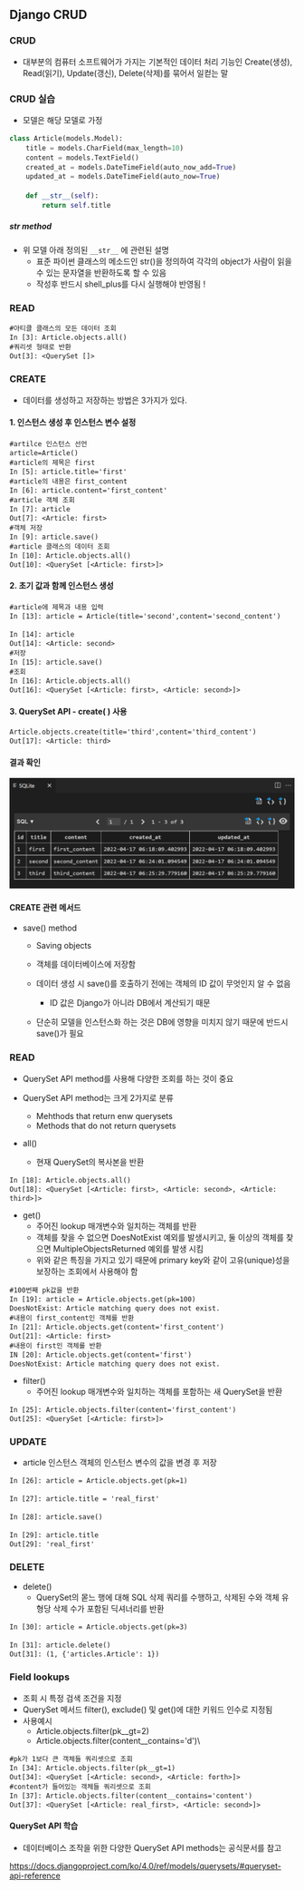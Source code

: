 ## Django CRUD

### CRUD

- 대부분의 컴퓨터 소프트웨어가 가지는 기본적인 데이터 처리 기능인 Create(생성), Read(읽기), Update(갱신), Delete(삭제)를 묶어서 일컫는 말 

### CRUD 실습

- 모델은 해당 모델로 가정 

```python
class Article(models.Model):
    title = models.CharField(max_length=10)
    content = models.TextField()
    created_at = models.DateTimeField(auto_now_add=True)
    updated_at = models.DateTimeField(auto_now=True)

    def __str__(self):
        return self.title
```

##### str method

- 위 모델 아래 정의된 `__str__` 에 관련된 설명
  - 표준 파이썬 클래스의 메소드인 str()을 정의하여 각각의 object가 사람이 읽을 수 있는 문자열을 반환하도록 할 수 있음
  - 작성후 반드시 shell_plus를 다시 실행해야 반영됨 ! 

### READ

```shell
#아티클 클래스의 모든 데이터 조회 
In [3]: Article.objects.all()
#쿼리셋 형태로 반환 
Out[3]: <QuerySet []>
```

### CREATE

- 데이터를 생성하고 저장하는 방법은 3가지가 있다.

#### 1. 인스턴스 생성 후 인스턴스 변수 설정 

```shell
#artilce 인스턴스 선언
article=Article()
#article의 제목은 first
In [5]: article.title='first'
#article의 내용은 first_content
In [6]: article.content='first_content'
#article 객체 조회 
In [7]: article
Out[7]: <Article: first>
#객체 저장 
In [9]: article.save()
#article 클래스의 데이터 조회 
In [10]: Article.objects.all()
Out[10]: <QuerySet [<Article: first>]>
```

#### 2. 초기 값과 함께 인스턴스 생성

```shell
#article에 제목과 내용 입력 
In [13]: article = Article(title='second',content='second_content')

In [14]: article
Out[14]: <Article: second>
#저장
In [15]: article.save()
#조회 
In [16]: Article.objects.all()
Out[16]: <QuerySet [<Article: first>, <Article: second>]>
```

#### 3. QuerySet API - create( ) 사용

```shell
Article.objects.create(title='third',content='third_content')
Out[17]: <Article: third>
```

#### 결과 확인

![sqltable](django_crud.assets/sqltable.PNG)

#### CREATE 관련 메서드

- save() method

  - Saving objects

  - 객체를 데이터베이스에 저장함

  - 데이터 생성 시 save()를 호출하기 전에는 객체의 ID 값이 무엇인지 알 수 없음

    - ID 값은 Django가 아니라 DB에서 계산되기 때문

  - 단순히 모델을 인스턴스화 하는 것은 DB에 영향을 미치지 않기 때문에 반드시 save()가 필요

    

### READ

- QuerySet API method를 사용해 다양한 조회를 하는 것이 중요
- QuerySet API method는 크게 2가지로 분류
  - Mehthods that return enw querysets
  - Methods that do not return querysets

- all()
  - 현재 QuerySet의 복사본을 반환

```shell
In [18]: Article.objects.all()
Out[18]: <QuerySet [<Article: first>, <Article: second>, <Article: third>]>
```

- get()
  - 주어진 lookup 매개변수와 일치하는 객체를 반환
  - 객체를 찾을 수 없으면 DoesNotExist 예외를 발생시키고, 둘 이상의 객체를 찾으면 MultipleObjectsReturned 예외를 발생 시킴
  - 위와 같은 특징을 가지고 있기 때문에 primary key와 같이 고유(unique)성을 보장하는 조회에서 사용해야 함

```shell
#100번째 pk값을 반환 
In [19]: article = Article.objects.get(pk=100)
DoesNotExist: Article matching query does not exist.
#내용이 first_content인 객체를 반환 
In [21]: Article.objects.get(content='first_content')
Out[21]: <Article: first>
#내용이 first인 객체를 반환 
IN [20]: Article.objects.get(content='first')
DoesNotExist: Article matching query does not exist.
```

- filter()
  - 주어진 lookup 매개변수와 일치하는 객체를 포함하는 새 QuerySet을 반환

```shell
In [25]: Article.objects.filter(content='first_content')
Out[25]: <QuerySet [<Article: first>]>
```



### UPDATE

- article 인스턴스 객체의 인스턴스 변수의 값을 변경 후 저장 

```shell
In [26]: article = Article.objects.get(pk=1)

In [27]: article.title = 'real_first'

In [28]: article.save()

In [29]: article.title
Out[29]: 'real_first'
```



### DELETE

- delete()
  - QuerySet의 몯느 행에 대해 SQL 삭제 쿼리를 수행하고, 삭제된 수와 객체 유형당 삭제 수가 포함된 딕셔너리를 반환

```shell
In [30]: article = Article.objects.get(pk=3)

In [31]: article.delete()
Out[31]: (1, {'articles.Article': 1})
```



### Field lookups

- 조회 시 특정 검색 조건을 지정
- QuerySet 메서드 filter(), exclude() 및 get()에 대한 키워드 인수로 지정됨
- 사용예시
  - Article.objects.filter(pk__gt=2)
  - Article.objects.filter(content__contains='d')\

```shell
#pk가 1보다 큰 객체들 쿼리셋으로 조회 
In [34]: Article.objects.filter(pk__gt=1)
Out[34]: <QuerySet [<Article: second>, <Article: forth>]>
#content가 들어있는 객체들 쿼리셋으로 조회 
In [37]: Article.objects.filter(content__contains='content')
Out[37]: <QuerySet [<Article: real_first>, <Article: second>]>
```

#### QuerySet API 학습

- 데이터베이스 조작을 위한 다양한 QuerySet API methods는 공식문서를 참고

https://docs.djangoproject.com/ko/4.0/ref/models/querysets/#queryset-api-reference



